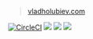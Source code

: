 > [vladholubiev.com](vladholubiev.com)

[![CircleCI](https://img.shields.io/circleci/project/github/vladgolubev/vladholubiev.com.svg)](https://circleci.com/gh/vladgolubev/vladholubiev.com)
![](https://img.shields.io/badge/infrastructure-terraform-5C4EE5.svg)
![](https://img.shields.io/badge/hosted%20on-aws%20s3-f58534.svg)
![](https://img.shields.io/badge/code_style-prettier-ff69b4.svg)
